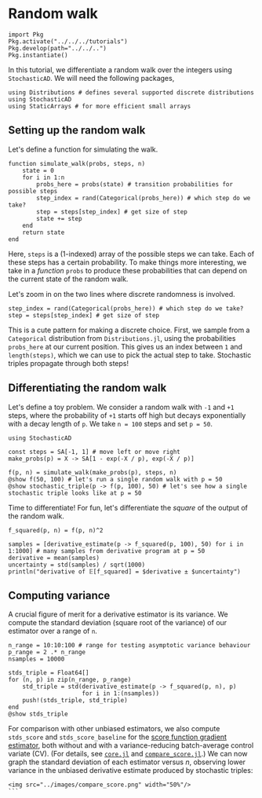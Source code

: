 # Random walk

```@setup random_walk
import Pkg
Pkg.activate("../../../tutorials")
Pkg.develop(path="../../..")
Pkg.instantiate()
```

In this tutorial, we differentiate a random walk over the integers using `StochasticAD`. We will need the following packages,

```@example random_walk
using Distributions # defines several supported discrete distributions 
using StochasticAD
using StaticArrays # for more efficient small arrays
```

## Setting up the random walk

Let's define a function for simulating the walk.
```@example random_walk
function simulate_walk(probs, steps, n)
    state = 0
    for i in 1:n
        probs_here = probs(state) # transition probabilities for possible steps
        step_index = rand(Categorical(probs_here)) # which step do we take?
        step = steps[step_index] # get size of step 
        state += step
    end
    return state
end
```
Here, `steps` is a (1-indexed) array of the possible steps we can take. Each of these steps has a certain probability. To make things more interesting, we take in a *function* `probs` to produce these probabilities that can depend on the current state of the random walk.

Let's zoom in on the two lines where discrete randomness is involved. 
```
step_index = rand(Categorical(probs_here)) # which step do we take?
step = steps[step_index] # get size of step 
```
This is a cute pattern for making a discrete choice. First, we sample from a `Categorical` distribution from `Distributions.jl`, using the probabilities `probs_here` at our current position. This gives us an index between `1` and `length(steps)`, which we can use to pick the actual step to take. Stochastic triples propagate through both steps!

## Differentiating the random walk

Let's define a toy problem. We consider a random walk with `-1` and `+1` steps, where the probability of `+1` starts off high but decays exponentially with a decay length of `p`. We take `n = 100` steps and set `p = 50`.
```@example random_walk
using StochasticAD

const steps = SA[-1, 1] # move left or move right
make_probs(p) = X -> SA[1 - exp(-X / p), exp(-X / p)]

f(p, n) = simulate_walk(make_probs(p), steps, n)
@show f(50, 100) # let's run a single random walk with p = 50
@show stochastic_triple(p -> f(p, 100), 50) # let's see how a single stochastic triple looks like at p = 50
```
Time to differentiate! For fun, let's differentiate the *square* of the output of the random walk.
```@example random_walk
f_squared(p, n) = f(p, n)^2

samples = [derivative_estimate(p -> f_squared(p, 100), 50) for i in 1:1000] # many samples from derivative program at p = 50
derivative = mean(samples)
uncertainty = std(samples) / sqrt(1000)
println("derivative of 𝔼[f_squared] = $derivative ± $uncertainty")
```

## Computing variance

A crucial figure of merit for a derivative estimator is its variance. We compute the standard deviation (square root of the variance) of our estimator over a range of `n`.
```@example random_walk
n_range = 10:10:100 # range for testing asymptotic variance behaviour
p_range = 2 .* n_range
nsamples = 10000

stds_triple = Float64[]
for (n, p) in zip(n_range, p_range)
    std_triple = std(derivative_estimate(p -> f_squared(p, n), p)
                     for i in 1:(nsamples))
    push!(stds_triple, std_triple)
end
@show stds_triple
```
For comparison with other unbiased estimators, we also compute `stds_score` and `stds_score_baseline` for the
[score function gradient estimator](https://arxiv.org/pdf/1906.10652.pdf), both without and with a variance-reducing batch-average control variate (CV). (For details, see [`core.jl`](https://github.com/gaurav-arya/StochasticAD.jl/blob/main/tutorials/random_walk/core.jl) and [`compare_score.jl`](https://github.com/gaurav-arya/StochasticAD.jl/blob/main/random_walk/compare_score.jl).) We can now graph the standard deviation of each estimator versus $n$, observing lower variance in the unbiased derivative estimate produced by stochastic triples:

```@raw html
<img src="../images/compare_score.png" width="50%"/>
``` ⠀

